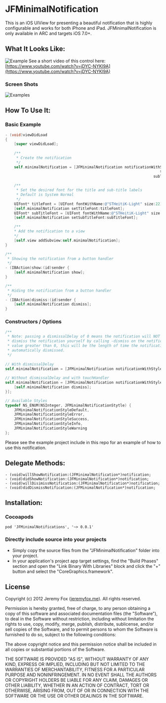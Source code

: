 JFMinimalNotification
===========

This is an iOS UIView for presenting a beautiful notification that is highly configurable and works for both iPhone and iPad. JFMinimalNotification is only available in ARC and targets iOS 7.0+.

What It Looks Like:
------------------

![Example](https://www.dropbox.com/s/0ze8weqm5alwmmg/example.gif?dl=0)
See a short video of this control here: [https://www.youtube.com/watch?v=jDYC-NYKl9A](https://www.youtube.com/watch?v=jDYC-NYKl9A)

### Screen Shots

![Examples](http://imageshack.com/a/img673/9547/7auGJk.png)
<!-- ![Success With Left View](https://imageshack.us/a/img713/7325/screenshot20130508at125.png)
![Success](https://imageshack.us/a/img560/7325/screenshot20130508at125.png)
![Error](https://imageshack.us/a/img43/7325/screenshot20130508at125.png)
![Default](https://imageshack.us/a/img856/7325/screenshot20130508at125.png)  -->

How To Use It:
-------------

### Basic Example

```objective-c
- (void)viewDidLoad
{
    [super viewDidLoad];
    
    /**
     * Create the notification
     */
    self.minimalNotification = [JFMinimalNotification notificationWithStyle:JFMinimalNotificationStyleDefault
                                                                      title:@"This is my awesome title"
                                                                   subTitle:@"This is my awesome sub-title"];
    
    /**
     * Set the desired font for the title and sub-title labels
     * Default is System Normal
     */
    UIFont* titleFont = [UIFont fontWithName:@"STHeitiK-Light" size:22];
    [self.minimalNotification setTitleFont:titleFont];
    UIFont* subTitleFont = [UIFont fontWithName:@"STHeitiK-Light" size:16];
    [self.minimalNotification setSubTitleFont:subTitleFont];

    /**
    * Add the notification to a view
    */
    [self.view addSubview:self.minimalNotification];
}

/**
 * Showing the notification from a button handler
 */
- (IBAction)show:(id)sender {
    [self.minimalNotification show];
}

/**
 * Hiding the notification from a button handler
 */
- (IBAction)dismiss:(id)sender {
    [self.minimalNotification dismiss];
}
```

### Constructors / Options

```objective-c
/**
 * Note: passing a dismissalDelay of 0 means the notification will NOT be automatically dismissed, you will need to 
 * dismiss the notification yourself by calling -dismiss on the notification object. If you pass a dismissalDelay 
 * value greater than 0, this will be the length of time the notification will remain visisble before being 
 * automatically dismissed.
 */
 
// With dismissalDelay
self.minimalNotification = [JFMinimalNotification notificationWithStyle:JFMinimalNotificationStyleError title:@"This is my awesome title" subTitle:@"This is my awesome sub-title" dismissalDelay:3.0];
 
// Without dismissalDelay and with touchHandler
self.minimalNotification = [JFMinimalNotification notificationWithStyle:JFMinimalNotificationStyleError title:@"This is my awesome title" subTitle:@"This is my awesome sub-title" dismissalDelay:0.0 touchHandler:^{
    [self.minimalNotification dismiss];
}];
```

```objective-c
// Available Styles
typedef NS_ENUM(NSInteger, JFMinimalNotificationStytle) {
    JFMinimalNotificationStyleDefault,
    JFMinimalNotificationStyleError,
    JFMinimalNotificationStyleSuccess,
    JFMinimalNotificationStyleInfo,
    JFMinimalNotificationStyleWarning
};
```

Please see the example project include in this repo for an example of how to use this notification.
    
Delegate Methods:
----------------

    - (void)willShowNotification:(JFMinimalNotification*)notification;
    - (void)didShowNotification:(JFMinimalNotification*)notification;
    - (void)willDisimissNotification:(JFMinimalNotification*)notification;
    - (void)didDismissNotification:(JFMinimalNotification*)notification;
    
Installation:
------------

### Cocoapods

`pod 'JFMinimalNotifications', '~> 0.0.1'`

### Directly include source into your projects

- Simply copy the source files from the "JFMinimalNotification" folder into your project.
- In your application's project app target settings, find the "Build Phases" section and open the "Link Binary With Libraries" block and click the "+" button and select the "CoreGraphics.framework".

License
-------
Copyright (c) 2012 Jeremy Fox ([jeremyfox.me](http://www.jeremyfox.me)). All rights reserved.

Permission is hereby granted, free of charge, to any person obtaining a copy
of this software and associated documentation files (the "Software"), to deal
in the Software without restriction, including without limitation the rights
to use, copy, modify, merge, publish, distribute, sublicense, and/or sell
copies of the Software, and to permit persons to whom the Software is
furnished to do so, subject to the following conditions:

The above copyright notice and this permission notice shall be included in
all copies or substantial portions of the Software.

THE SOFTWARE IS PROVIDED "AS IS", WITHOUT WARRANTY OF ANY KIND, EXPRESS OR
IMPLIED, INCLUDING BUT NOT LIMITED TO THE WARRANTIES OF MERCHANTABILITY,
FITNESS FOR A PARTICULAR PURPOSE AND NONINFRINGEMENT. IN NO EVENT SHALL THE
AUTHORS OR COPYRIGHT HOLDERS BE LIABLE FOR ANY CLAIM, DAMAGES OR OTHER
LIABILITY, WHETHER IN AN ACTION OF CONTRACT, TORT OR OTHERWISE, ARISING FROM,
OUT OF OR IN CONNECTION WITH THE SOFTWARE OR THE USE OR OTHER DEALINGS IN THE
SOFTWARE.
